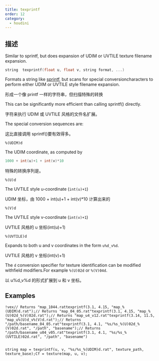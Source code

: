 ```yaml
---
title: texprintf
order: 12
category:
  - houdini
---
```

    
## 描述

Similar to sprintf, but does expansion of UDIM or UVTILE texture filename
expansion.

```c
string  texprintf(float u, float v, string format, ...)
```

Formats a string like [sprintf](sprintf.html "Formats a string like printf but
returns the result as a stringinstead of printing it."), but scans for special
conversioncharacters to perform either UDIM or UVTILE style filename
expansion.

形成一个像 printf 一样的字符串，但扫描特殊的转换

This can be significantly more efficient than calling sprintf() directly.

字符来执行 UDIM 或 UVTILE 风格的文件名扩展。

The special conversion sequences are:

这比直接调用 sprintf()要有效得多。

`%(UDIM)d`

The UDIM coordinate, as computed by

```c
1000 + int(u)+1 + int(v)*10
```

特殊的转换序列是。

`%(U)d`

The UVTILE style u-coordinate (`int(u)+1`)

UDIM 坐标，由 1000 + int(u)+1 + int(v)\*10 计算出来的

`%(V)d`

The UVTILE style v-coordinate (`int(v)+1`)

UVTILE 风格的 u 坐标(int(u)+1)

`%(UVTILE)d`

Expands to both u and v coordinates in the form `u%d_v%d`.

UVTILE 风格的 v 坐标(int(v)+1)

The `d` conversion specifier for texture identification can be modified
withfield modifiers.For example `%(U)02d` or `%(V)04d`.

以 u%d_v%d 的形式扩展到 u 和 v 坐标。

## Examples

    !vex// Returns "map_1044.rattexprintf(3.1, 4.15, "map_%(UDIM)d.rat");// Returns "map_04_05.rat"texprintf(3.1, 4.15, "map_%(U)02d_%(V)02d.rat");// Returns "map_u4_v12.rat"texprintf(3.14, 11.5, "map_u%(U)d_v%(V)d.rat");// Returns "/path/basename_04_05.rat"texprintf(3.1, 4.1, "%s/%s_%(U)02d_%(V)02d.rat", "/path", "basename");// Returns "/path/basename_u04_v05.rat"texprintf(3.1, 4.1, "%s/%s_%(UVTILE)02d.rat", "/path", "basename")


    string map = texprintf(u, v, "%s/%s_%(UDIM)d.rat", texture_path, texture_base);Cf = texture(map, u, v);
